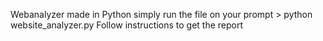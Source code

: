 Webanalyzer made in Python
simply run the file on your prompt > python website_analyzer.py
Follow instructions to get the report
